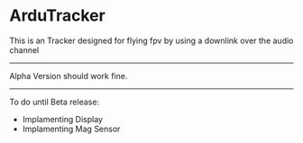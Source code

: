 # ArduTracker

This is an Tracker designed for flying fpv by using a downlink over the audio channel
******
Alpha Version should work fine.
******
To do until Beta release:
- Implamenting Display
- Implamenting Mag Sensor
